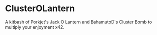 # ClusterOLantern
A kitbash of Porkjet's Jack O Lantern and BahamutoD's Cluster Bomb to multiply your enjoyment x42.

